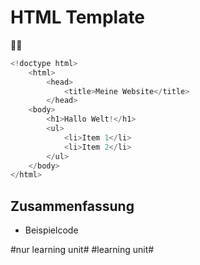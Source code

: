 # HTML Template
👷‍♂️

```java
<!doctype html>
	<html>
		<head>
			<title>Meine Website</title>
		</head>
	<body>
		<h1>Hallo Welt!</h1>
		<ul>
			<li>Item 1</li>
			<li>Item 2</li>
		</ul>
	</body>
</html>
```

## Zusammenfassung
- Beispielcode

#nur learning unit# #learning unit#